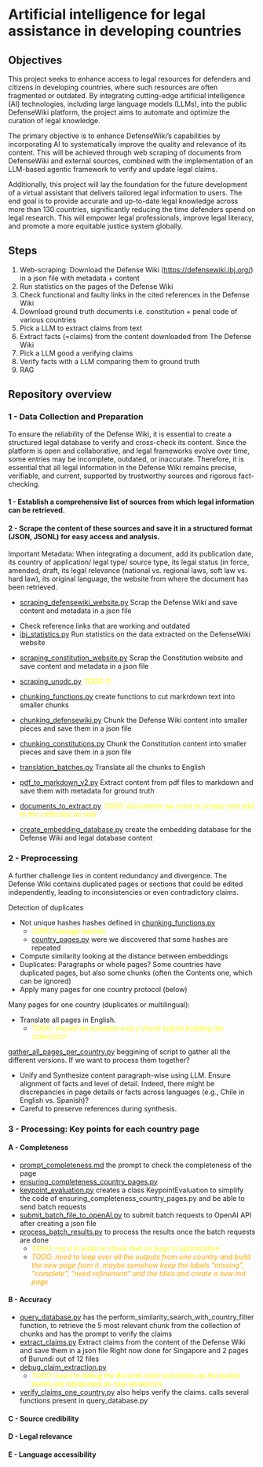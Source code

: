 # Artificial intelligence for legal assistance in developing countries

## Objectives

This project seeks to enhance access to legal resources for defenders and citizens in developing countries, where such resources are often fragmented or outdated. By integrating cutting-edge artificial intelligence (AI) technologies, including large language models (LLMs), into the public DefenseWiki platform, the project aims to automate and optimize the curation of legal knowledge.
 
The primary objective is to enhance DefenseWiki’s capabilities by incorporating AI to systematically improve the quality and relevance of its content. This will be achieved through web scraping of documents from DefenseWiki and external sources, combined with the implementation of an LLM-based agentic framework to verify and update legal claims.
 
Additionally, this project will lay the foundation for the future development of a virtual assistant that delivers tailored legal information to users. The end goal is to provide accurate and up-to-date legal knowledge across more than 130 countries, significantly reducing the time defenders spend on legal research. This will empower legal professionals, improve legal literacy, and promote a more equitable justice system globally.


## Steps

1. Web-scraping: Download the Defense Wiki (https://defensewiki.ibj.org/) in a json file with metadata + content
2. Run statistics on the pages of the Defense Wiki
3. Check functional and faulty links in the cited references in the Defense Wiki
4. Download ground truth documents i.e. constitution + penal code of various countries
5. Pick a LLM to extract claims from text
5. Extract facts (=claims) from the content downloaded from The Defense Wiki
6. Pick a LLM good a verifying claims
7. Verify facts with a LLM comparing them to ground truth
8. RAG


## Repository overview

### 1 - Data Collection and Preparation

To ensure the reliability of the Defense Wiki, it is essential to create a structured legal database to verify and cross-check its content. Since the platform is open and collaborative, and legal frameworks evolve over time, some entries may be incomplete, outdated, or inaccurate. Therefore, it is essential that all legal information in the Defense Wiki remains precise, verifiable, and current, supported by trustworthy sources and rigorous fact-checking.

#### 1 - Establish a comprehensive list of sources from which legal information can be retrieved. 

#### 2 - Scrape the content of these sources and save it in a structured format (JSON, JSONL) for easy access and analysis.

Important Metadata: When integrating a document, add its publication date, its country of application/ legal type/ source type, its legal status (in force, amended, draft, its legal relevance (national vs. regional laws, soft law vs. hard law), its original language, the website from where the document has been retrieved.

* [scraping_defensewiki_website.py](src/scraping_defensewiki_website.py) 
Scrap the Defense Wiki and save content and metadata in a json file
+ Check reference links that are working and outdated
+ [ibj_statistics.py](scripts/ibj_statistics.py)
Run statistics on the data extracted on the DefenseWiki website

* [scraping_constitution_website.py](src/scraping_constitution_website.py)
Scrap the Constitution website and save content and metadata in a json file

* [scraping_unodc.py](src/scraping_unodc.py) <font color="yellow">*TODO !!!*</font>

* [chunking_functions.py](scripts/chunking_functions.py)
create functions to cut markrdown text into smaller chunks

* [chunking_defensewiki.py](scripts/chunking_defensewiki.py)
Chunk the Defense Wiki content into smaller pieces and save them in a json file

* [chunking_constitutions.py](scripts/chunking_constitutions.py)
Chunk the Constitution content into smaller pieces and save them in a json file

* [translation_batches.py](src/translation_batches.py)
Translate all the chunks to English

* [pdf_to_markdown_v2.py](scripts/pdf_to_markdown_v2.py)
Extract content from pdf files to markdown and save them with metadata for ground truth

* [documents_to_extract.py](scripts/documents_to_extract.py) <font color="yellow">*TODO: documents we need to scrape and add to the collection as well*</font>

* [create_embedding_database.py](scripts/create_embedding_database.py) create the embedding database for the Defense Wiki and legal database content

### 2 - Preprocessing

A further challenge lies in content redundancy and divergence. The Defense Wiki contains duplicated pages or sections that could be edited independently, leading to inconsistencies or even contradictory claims.

Detection of duplicates
* Not unique hashes
hashes defined in [chunking_functions.py](scripts/chunking_functions.py) 
  - <font color="yellow">*TODO manage hashes*</font>
  - [country_pages.py](scripts/country_pages.py) were we discovered that some hashes are repeated
* Compute similarity looking at the distance between embeddings
* Duplicates: Paragraphs or whole pages? Some countries have duplicated pages, but also some chunks (often the Contents one, which can be ignored)
* Apply many pages for one country protocol (below)


Many pages for one country (duplicates or multilingual): 
* Translate all pages in English. 
  - <font color="yellow">*TODO: should we translate every chunk before building the collection?*</font>

[gather_all_pages_per_country.py](scripts/gather_all_pages_per_country.py) 
beggining of script to gather all the different versions. If we want to process them together?


* Unify and Synthesize content paragraph-wise using LLM. Ensure alignment of facts and level of detail. Indeed, there might be discrepancies in page details or facts across languages (e.g., Chile in English vs. Spanish)? 
* Careful to preserve references during synthesis.


### 3 - Processing: Key points for each country page

#### A - Completeness
* [prompt_completeness.md](prompt_completeness.md) the prompt to check the completeness of the page
* [ensuring_completeness_country_pages.py](scripts/ensuring_completeness_country_pages.py)
* [keypoint_evaluation.py](scripts/keypoint_evaluation.py)  creates a class KeypointEvaluation to simplify the code of ensuring_completeness_country_pages.py and be able to send batch requests
* [submit_batch_file_to_openAI.py](src/submit_batch_file_to_openAI.py) to submit batch requests to OpenAI API after creating a json file
* [process_batch_results.py](scripts/process_batch_results.py) to process the results once the batch requests are done
  - <font color="yellow">*TODO: run it in India to check that no bugs in optimization*</font>
  - <font color="orange">*TODO: need to loop over all the outputs from one country and build the new page from it. maybe somehow keep the labels "missing", "complete", "need refinement" and the titles
and create a new md page*</font>

#### B - Accuracy
* [query_database.py](src/query_database.py) has the perform_similarity_search_with_country_filter function, to retrieve the 5 most relevant chunk from the collection of chunks
and has the prompt to verify the claims
*  [extract_claims.py](scripts/extract_claims.py)
Extract claims from the content of the Defense Wiki and save them in a json file
Right now done for Singapore and 2 pages of Burundi out of 12 files
* [debug_claim_extraction.py](scripts/debug_claim_extraction.py)
  - <font color="yellow">*TODO: need to debug the Burundi claim extraction as the bullets points are interpreted as new sentences.*</font>
* [verify_claims_one_country.py](src/verify_claims_one_country.py) also helps verify the claims. calls several functions present in query_database.py

#### C -  Source credibility 
#### D - Legal relevance
#### E - Language accessibility

